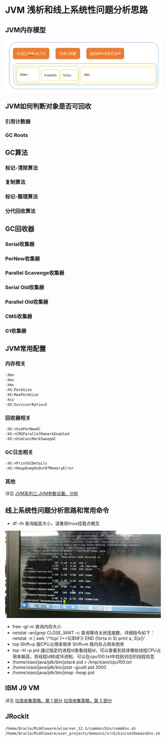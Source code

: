 JVM 浅析和线上系统性问题分析思路
=======================

## JVM内存模型

![JVM内存模型](/heap.png)

## JVM如何判断对象是否可回收
### 引用计数器
### GC Roots
## GC算法
### 标记-清除算法
### 复制算法
### 标记-整理算法
### 分代回收算法
## GC回收器
### Serial收集器
### PerNew收集器
### Parallel Scavenge收集器
### Serial Old收集器
### Parallel Old收集器
### CMS收集器
### G1收集器
## JVM常用配置

### 内存相关
	-Xmn
	-Xms
	-Xmx
	-XX:PermSize
	-XX:MaxPermSize
	-Xss
	-XX:SurvivorRatio=5

### 回收器相关
	-XX:+UseParNewGC 
	-XX:+CMSParallelRemarkEnabled 
	-XX:+UseConcMarkSweepGC

### GC日志相关
	-XX:+PrintGCDetails
	-XX:+HeapDumpOnOutOfMemoryError

### 其他
详见 [JVM系列三:JVM参数设置、分析](https://www.cnblogs.com/redcreen/archive/2011/05/04/2037057.html)

## 线上系统性问题分析思路和常用命令

* df –lh 查询磁盘大小，请重视linux挂载点概念

![磁盘大小](/df.png)

* free –g/-m 查询内存大小
* netstat –an|grep CLOSE_WAIT –c 查询等待关闭连接数，详细指令如下：
		netstat -n | awk '/^tcp/ {++S[$NF]} END {for(a in S) print a, S[a]}'
* top
		Shift+p 按CPU占用率倒序
		Shift+m 按内存占用率倒序
* top –H –p pid 通过指定的进程id查看线程id，可以查看到具体哪些线程CPU占用率飙高，将线程id转成16进制，可以在cpu100.txt中找到对应的线程信息
* /home/xiaoi/java/jdk/bin/jstack pid > /tmp/xiaoi/cpu100.txt
* /home/xiaoi/java/jdk/bin/jstat –gcutil pid 3000
* /home/xiaoi/java/jdk/bin/jmap -heap pid

## IBM J9 VM
详见 [垃圾收集策略，第 1 部分](https://www.ibm.com/developerworks/cn/java/j-ibmjava2/)
[垃圾收集策略，第 2 部分](https://www.ibm.com/developerworks/cn/java/j-ibmjava3/)

## JRockit
	/home/Oracle/Middleware/wlserver_12.1/common/bin/commEnv.sh
	/home/Oracle/Middleware/user_projects/domains/srcb/bin/setDomainEnv.sh
